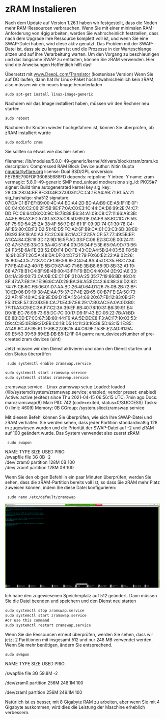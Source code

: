 # zRAM Instalieren

Nach dem Update auf Version 1.26.1 haben wir festgestellt, dass die Noden mehr RAM-Ressourcen verbrauchen. Wenn Sie mit einer minimalen RAM-Anforderung von 4gig arbeiten, werden Sie wahrscheinlich feststellen, dass nach dem Upgrade Ihre Ressource komplett voll ist, und wenn Sie eine SWAP-Datei haben, wird diese aktiv genutzt. Das Problem mit der SWAP-Datei ist, dass sie zu langsam ist und die Prozesse in der Warteschlange sitzen und auf ihre Verarbeitung warten. Um den Vorgang zu beschleunigen und das langsame SWAP zu entlasten, können Sie zRAM verwenden. Hier sind die Anweisungen Hoffentlich hilft das!

Übersetzt mit www.DeepL.com/Translator \(kostenlose Version\) Wenn Sie auf DO laufen, dann hat Ihr Linux-Paket höchstwahrscheinlich kein zRAM, also müssen wir ein neues Image herunterladen

```text
sudo apt-get install linux-image-generic
```

Nachdem wir das Image installiert haben, müssen wir den Rechner neu starten

```text
sudo reboot
```

Nachdem Ihr Knoten wieder hochgefahren ist, können Sie überprüfen, ob zRAM installiert wurde

```text
sudo modinfo zram
```

Sie sollten so etwas wie das hier sehen

filename: /lib/modules/5.8.0-49-generic/kernel/drivers/block/zram/zram.ko description: Compressed RAM Block Device author: Nitin Gupta [ngupta@vflare.org](mailto:ngupta@vflare.org) license: Dual BSD/GPL srcversion: FE7B8E790FDF36085E688FD depends: retpoline: Y intree: Y name: zram vermagic: 5.8.0-49-generic SMP mod\_unload modversions sig\_id: PKCS\#7 signer: Build time autogenerated kernel key sig\_key: 28:C6:28:04:BF:BF:3D:4B:37:0D:61:7C:C4:1E:A4:AB:71:B1:5A:21 sig\_hashalgo: sha512 signature: 07:DA:C1:B7:EF:B9:00:4C:A4:ED:A4:2D:BD:AA:B9:CE:A5:1F:1E:0F: 80:C4:C6:C2:06:2F:5B:9E:F7:0A:C0:E3:1C:44:CA:D6:99:2E:74:C7: DD:FC:C6:64:D6:C0:9C:18:78:88:E6:34:A1:09:C8:C7:11:66:A8:3B: A4:FE:86:A3:FD:57:81:53:35:C8:5D:69:DE:DA:FB:58:BC:1C:7F:59: 8F:75:9D:54:25:2A:38:4F:56:7D:B1:61:1F:09:9D:74:C1:30:78:C4: AF:E6:80:CB:F3:D2:51:4E:D5:FC:A2:6F:B9:CA:01:C3:C3:6D:38:E6: D6:93:E9:18:A0:A3:F2:2C:66:62:1A:C7:22:FA:CF:57:77:49:5B:EF: A1:CA:84:CB:19:3D:12:9D:16:5F:AD:33:FC:06:E2:3C:0E:00:24:11: 02:A7:57:E6:33:C0:8A:4C:51:64:09:D6:34:FE:3E:65:9A:9D:73:B6: 24:F3:5E:6A:FE:2B:52:DD:F4:DC:FE:43:CE:A4:5B:24:03:5B:F8:58: 16:91:0E:F1:26:5A:48:DA:DF:04:D7:21:79:F0:60:E2:22:A9:02:26: 15:80:54:C5:72:87:C7:E1:BE:59:6F:C4:54:8A:45:D3:35:EB:C7:34: F7:FB:A0:A2:40:7E:5B:C9:87:4C:71:6E:3B:B8:68:9D:8B:32:A1:19: 68:A7:78:B1:C4:BF:9B:4B:00:43:FF:F9:BE:C4:40:84:2E:92:A6:33: D4:1A:39:00:73:CA:0B:CE:C1:DF:31:0A:25:35:77:19:86:BD:46:D4: 8F:47:A7:E8:1A:1E:96:6C:AD:29:BA:36:A5:EC:42:64:88:36:D2:82: 74:7F:CB:6C:FB:06:01:D7:AA:BD:26:4D:64:D1:26:75:0B:2B:72:BF: 1C:ED:06:D9:19:38:AE:AA:75:37:D7:4E:2B:65:C0:B7:FE:EA:5C:73: 22:AF:4F:40:AC:98:9E:D9:D1:EA:15:64:66:20:67:FB:12:83:0B:3F: F5:31:3F:57:32:0D:E9:CA:71:E4:97:E6:29:17:B0:AC:EA:0A:0D:B0: 7F:11:A3:C9:EC:3A:F7:C2:3A:39:EF:8B:40:78:10:31:B6:39:91:E4: D9:1E:EC:76:98:73:98:DC:7C:00:17:D9:1F:43:ED:06:22:7B:A1:BD: E6:8B:DD:E7:0C:87:3B:80:44:F9:AA:5E:DE:E8:F3:AC:F7:10:03:53: D9:4C:85:0E:B9:3D:EB:C0:1B:D5:14:11:33:16:38:5D:63:15:1E:85: A1:49:6C:AF:95:61:1F:6B:22:0B:15:44:C6:9F:15:8F:E2:AD:61:9A: 89:E5:53:39:59:89:EB:DB:B5:12:1F:04 parm: num\_devices:Number of pre-created zram devices \(uint\)

Jetzt müssen wir den Dienst aktivieren und dann den Dienst starten und den Status überprüfen

```text
 sudo systemctl enable zramswap.service
```



```text
sudo systemctl start zramswap.service
sudo systemctl status zramswap.service
```

zramswap.service - Linux zramswap setup Loaded: loaded \(/lib/systemd/system/zramswap.service; enabled; vendor preset: enabled\) Active: active \(exited\) since Thu 2021-04-15 06:56:15 UTC; 7min ago Docs: man:zramswap\(8\) Main PID: 742 \(code=exited, status=0/SUCCESS\) Tasks: 0 \(limit: 4609\) Memory: 0B CGroup: /system.slice/zramswap.service

Mit diesem Befehl können Sie überprüfen, wie sich Ihre SWAP-Datei und zRAM verhalten. Sie werden sehen, dass jeder Partition standardmäßig 128 m zugewiesen wurden und die Priorität der SWAP-Datei auf -2 und zRAM auf 100 geändert wurde. Das System verwendet also zuerst zRAM

```text
 sudo swapon
```

NAME           TYPE           SIZE            USED          PRIO   
/swapfile        file              3G                0B                -2   
/dev/            zram0  partition 128M    0B              100   
/dev/            zram1  partition 128M    0B               100

Wenn Sie den obigen Befehl in ein paar Minuten überprüfen, werden Sie sehen, dass die zRAM-Partition bereits voll ist, so dass Sie zRAM mehr Platz zuweisen können, indem Sie diese Datei konfigurieren:

```text
 sudo nano /etc/default/zramswap
```

![](../.gitbook/assets/image%20%2824%29.png)

Ich habe den zugewiesenen Speicherplatz auf 512 geändert. Dann müssen Sie die Datei beenden und speichern und den Dienst neu starten

```text
sudo systemctl stop zramswap.service
sudo systemctl start zramswap.service
#or use this command
sudo systemctl restart zramswap.service
```

Wenn Sie die Ressourcen erneut überprüfen, werden Sie sehen, dass wir jetzt 2 Partitionen mit insgesamt 512 und nur 248 MB verwendet werden. Wenn Sie mehr benötigen, ändern Sie entsprechend.

```text
sudo swapon
```

NAME           TYPE           SIZE          USED           PRIO 

/swapfile        file                3G           59.8M         -2 

/dev/zram0 partition      256M        248.1M       100 

/dev/zram1 partition       256M       249.1M       100

Natürlich ist es besser, mit 8 Gigabyte RAM zu arbeiten, aber wenn Sie mit 4 Gigabyte auskommen, wird dies die Leistung der Maschine erheblich verbessern.

